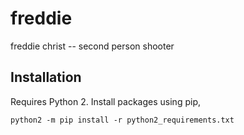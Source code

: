 # freddie

freddie christ -- second person shooter

## Installation

Requires Python 2. Install packages using pip,
```
python2 -m pip install -r python2_requirements.txt
```

